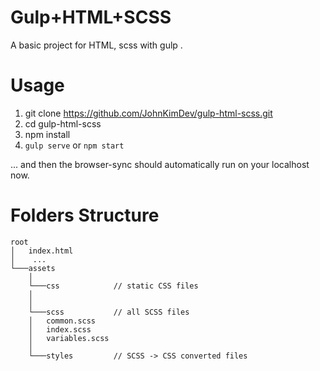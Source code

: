 # Gulp+HTML+SCSS
A basic project for HTML, scss with gulp . 

# Usage 

1. git clone https://github.com/JohnKimDev/gulp-html-scss.git
2. cd gulp-html-scss
3. npm install 
4. `gulp serve` or `npm start`  

... and then the browser-sync should automatically run on your localhost now.

# Folders Structure
```
root
│   index.html    
│    ...
└───assets 
    │
    └───css            // static CSS files 
    │
    │
    └───scss           // all SCSS files
    │   common.scss
    │   index.scss
    │   variables.scss
    │
    └───styles         // SCSS -> CSS converted files
```
